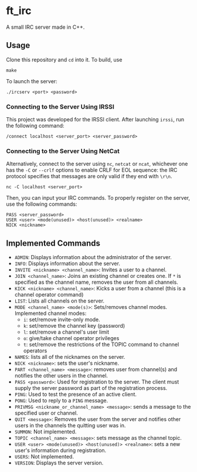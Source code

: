 # ft_irc

A small IRC server made in C++.

## Usage

Clone this repository and `cd` into it. To build, use

```
make
```

To launch the server:

```
./ircserv <port> <password>
```

### Connecting to the Server Using IRSSI

This project was developed for the IRSSI client. After launching `irssi`, run the following command:

```
/connect localhost <server_port> <server_password>
```

### Connecting to the Server Using NetCat

Alternatively, connect to the server using `nc`, `netcat` or `ncat`, whichever one has the `-C` or `--crlf` options to enable CRLF for EOL sequence: the IRC protocol specifies that messages are only valid if they end with `\r\n`.

```
nc -C localhost <server_port>
```

Then, you can input your IRC commands. To properly register on the server, use the following commands:

```
PASS <server_password>
USER <user> <mode(unused)> <host(unused)> <realname>
NICK <nickname>
```

## Implemented Commands

- `ADMIN`: Displays information about the administrator of the server.
- `INFO`: Displays information about the server.
- `INVITE <nickname> <channel_name>`: Invites a user to a channel.
- `JOIN <channel_name>`: Joins an existing channel or creates one. If `*` is specified as the channel name, removes the user from all channels.
- `KICK <nickname> <channel_name>`: Kicks a user from a channel (this is a channel operator command)
- `LIST`: Lists all channels on the server.
- `MODE <channel_name> <mode(s)>`: Sets/removes channel modes. Implemented channel modes:
    - `i`: set/remove invite-only mode.
    - `k`: set/remove the channel key (password)
    - `l`: set/remove a channel's user limit
    - `o`: give/take channel operator privileges
    - `t`: set/remove the restrictions of the TOPIC command to channel operators
- `NAMES`: lists all of the nicknames on the server.
- `NICK <nickname>`: sets the user's nickname.
- `PART <channel_name> <message>`: removes user from channel(s) and notifies the other users in the channel.
- `PASS <password>`: Used for registration to the server. The client must supply the server password as part of the registration process.
- `PING`: Used to test the presence of an active client.
- `PONG`: Used to reply to a `PING` message.
- `PRIVMSG <nickname_or_channel_name> <message>`: sends a message to the specified user or channel.
- `QUIT <message>`: Removes the user from the server and notifies other users in the channels the quitting user was in.
- `SUMMON`: Not implemented.
- `TOPIC <channel_name> <message>`: sets message as the channel topic.
- `USER <user> <mode(unused)> <host(unused)> <realname>`: sets a new user's information during registration.
- `USERS`: Not implemented.
- `VERSION`: Displays the server version.

